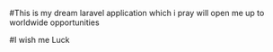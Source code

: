 #This is my dream laravel application which i pray will open me up to worldwide opportunities

#I wish me Luck